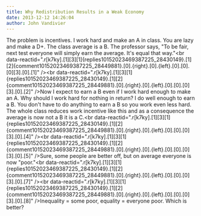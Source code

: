 ```yaml
---
title: Why Redistribution Results in a Weak Economy
date: 2013-12-12 14:26:04
author: John Vandivier
---
```




The problem is incentives. I work hard and make an A in class. You are lazy and make a D+. The class average is a B. The professor says, \"To be fair, next test everyone will simply earn the average. It's equal that way.\"<br data-reactid=\".r[k7ky].[1][3][1]{replies10152023469387225_28430149}.[1][2]{comment10152023469387225_28449881}.[0].{right}.[0].{left}.[0].[0].[0][3].[0].[1]\" /><br data-reactid=\".r[k7ky].[1][3][1]{replies10152023469387225_28430149}.[1][2]{comment10152023469387225_28449881}.[0].{right}.[0].{left}.[0].[0].[0][3].[0].[2]\" />Now I expect to earn a B even if I work hard enough to make an A. Why should I work hard for nothing in return? I do well enough to earn a B. You don't have to do anything to earn a B so you work even less hard. The whole class reduces work incentive like this and as a consequence the average is now not a B it is a C.<br data-reactid=\".r[k7ky].[1][3][1]{replies10152023469387225_28430149}.[1][2]{comment10152023469387225_28449881}.[0].{right}.[0].{left}.[0].[0].[0][3].[0].[4]\" /><br data-reactid=\".r[k7ky].[1][3][1]{replies10152023469387225_28430149}.[1][2]{comment10152023469387225_28449881}.[0].{right}.[0].{left}.[0].[0].[0][3].[0].[5]\" />Sure, some people are better off, but on average everyone is now \"poor.\"<br data-reactid=\".r[k7ky].[1][3][1]{replies10152023469387225_28430149}.[1][2]{comment10152023469387225_28449881}.[0].{right}.[0].{left}.[0].[0].[0][3].[0].[7]\" /><br data-reactid=\".r[k7ky].[1][3][1]{replies10152023469387225_28430149}.[1][2]{comment10152023469387225_28449881}.[0].{right}.[0].{left}.[0].[0].[0][3].[0].[8]\" />Inequality = some poor, equality = everyone poor. Which is better?